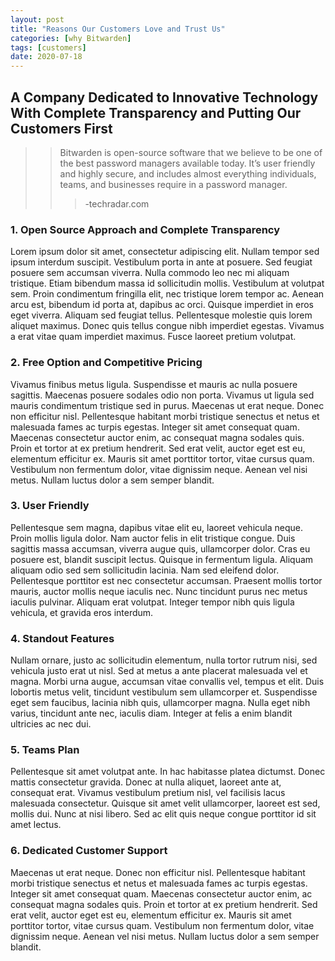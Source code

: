 ```yaml
---
layout: post
title: "Reasons Our Customers Love and Trust Us"
categories: [why Bitwarden]
tags: [customers]
date: 2020-07-18
---
```

## A Company Dedicated to Innovative Technology With Complete Transparency and Putting Our Customers First

>>Bitwarden is open-source software that we believe to be one of the best password managers available today.  It’s user friendly and highly secure, and includes almost everything individuals, teams, and businesses require in a password manager.
>>>-techradar.com

### 1. Open Source Approach and Complete Transparency
Lorem ipsum dolor sit amet, consectetur adipiscing elit. Nullam tempor sed ipsum interdum suscipit. Vestibulum porta in ante at posuere. Sed feugiat posuere sem accumsan viverra. Nulla commodo leo nec mi aliquam tristique. Etiam bibendum massa id sollicitudin mollis. Vestibulum at volutpat sem. Proin condimentum fringilla elit, nec tristique lorem tempor ac. Aenean arcu est, bibendum id porta at, dapibus ac orci. Quisque imperdiet in eros eget viverra. Aliquam sed feugiat tellus. Pellentesque molestie quis lorem aliquet maximus. Donec quis tellus congue nibh imperdiet egestas. Vivamus a erat vitae quam imperdiet maximus. Fusce laoreet pretium volutpat.

### 2. Free Option and Competitive Pricing
Vivamus finibus metus ligula. Suspendisse et mauris ac nulla posuere sagittis. Maecenas posuere sodales odio non porta. Vivamus ut ligula sed mauris condimentum tristique sed in purus. Maecenas ut erat neque. Donec non efficitur nisl. Pellentesque habitant morbi tristique senectus et netus et malesuada fames ac turpis egestas. Integer sit amet consequat quam. Maecenas consectetur auctor enim, ac consequat magna sodales quis. Proin et tortor at ex pretium hendrerit. Sed erat velit, auctor eget est eu, elementum efficitur ex. Mauris sit amet porttitor tortor, vitae cursus quam. Vestibulum non fermentum dolor, vitae dignissim neque. Aenean vel nisi metus. Nullam luctus dolor a sem semper blandit.

### 3. User Friendly
Pellentesque sem magna, dapibus vitae elit eu, laoreet vehicula neque. Proin mollis ligula dolor. Nam auctor felis in elit tristique congue. Duis sagittis massa accumsan, viverra augue quis, ullamcorper dolor. Cras eu posuere est, blandit suscipit lectus. Quisque in fermentum ligula. Aliquam aliquam odio sed sem sollicitudin lacinia. Nam sed eleifend dolor. Pellentesque porttitor est nec consectetur accumsan. Praesent mollis tortor mauris, auctor mollis neque iaculis nec. Nunc tincidunt purus nec metus iaculis pulvinar. Aliquam erat volutpat. Integer tempor nibh quis ligula vehicula, et gravida eros interdum.

### 4. Standout Features
Nullam ornare, justo ac sollicitudin elementum, nulla tortor rutrum nisi, sed vehicula justo erat ut nisl. Sed at metus a ante placerat malesuada vel et magna. Morbi urna augue, accumsan vitae convallis vel, tempus et elit. Duis lobortis metus velit, tincidunt vestibulum sem ullamcorper et. Suspendisse eget sem faucibus, lacinia nibh quis, ullamcorper magna. Nulla eget nibh varius, tincidunt ante nec, iaculis diam. Integer at felis a enim blandit ultricies ac nec dui.

### 5. Teams Plan
Pellentesque sit amet volutpat ante. In hac habitasse platea dictumst. Donec mattis consectetur gravida. Donec at nulla aliquet, laoreet ante at, consequat erat. Vivamus vestibulum pretium nisl, vel facilisis lacus malesuada consectetur. Quisque sit amet velit ullamcorper, laoreet est sed, mollis dui. Nunc at nisi libero. Sed ac elit quis neque congue porttitor id sit amet lectus.

### 6. Dedicated Customer Support
Maecenas ut erat neque. Donec non efficitur nisl. Pellentesque habitant morbi tristique senectus et netus et malesuada fames ac turpis egestas. Integer sit amet consequat quam. Maecenas consectetur auctor enim, ac consequat magna sodales quis. Proin et tortor at ex pretium hendrerit. Sed erat velit, auctor eget est eu, elementum efficitur ex. Mauris sit amet porttitor tortor, vitae cursus quam. Vestibulum non fermentum dolor, vitae dignissim neque. Aenean vel nisi metus. Nullam luctus dolor a sem semper blandit.
